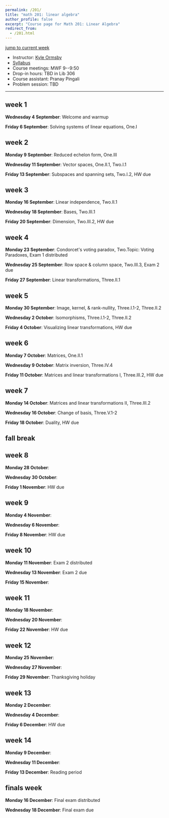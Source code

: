 ```yaml
---
permalink: /201/
title: "math 201: linear algebra"
author_profile: false
excerpt: "Course page for Math 201: Linear Algebra"
redirect_from: 
  - /201.html
---
```


[jump to current week](#week-1)  

  - Instructor: [Kyle Ormsby](kyleormsby.github.io)
  - [Syllabus](/files/201/201F02_syllabus.pdf)
  - Course meetings: MWF 9--9:50
  - Drop-in hours: TBD in Lib 306
  - Course assistant: Pranay Pingali
  - Problem session: TBD

---

## week 1

**Wednesday 4 September**: Welcome and warmup

**Friday 6 September**: Solving systems of linear equations, One.I

## week 2

**Monday 9 September**: Reduced echelon form, One.III

**Wednesday 11 September**: Vector spaces, One.II.1, Two.I.1

**Friday 13 September**: Subspaces and spanning sets, Two.I.2, HW due

## week 3

**Monday 16 September**: Linear independence, Two.II.1

**Wednesday 18 September**: Bases, Two.III.1

**Friday 20 September**: Dimension, Two.III.2, HW due

## week 4

**Monday 23 September**: Condorcet's voting paradox, Two.Topic: Voting Paradoxes, Exam 1 distributed

**Wednesday 25 September**: Row space & column space, Two.III.3, Exam 2 due

**Friday 27 September**: Linear transformations, Three.II.1

## week 5

**Monday 30 September**: Image, kernel, & rank-nullity, Three.I.1-2, Three.II.2

**Wednesday 2 October**: Isomorphisms, Three.I.1-2, Three.II.2

**Friday 4 October**: Visualizing linear transformations, HW due

## week 6

**Monday 7 October**: Matrices, One.II.1

**Wednesday 9 October**: Matrix inversion, Three.IV.4

**Friday 11 October**: Matrices and linear transformations I, Three.III.2, HW due

## week 7

**Monday 14 October**: Matrices and linear transformations II, Three.III.2

**Wednesday 16 October**: Change of basis, Three.V.1-2

**Friday 18 October**: Duality, HW due

## fall break

## week 8

**Monday 28 October**:

**Wednesday 30 October**:

**Friday 1 November**: HW due

## week 9

**Monday 4 November**:

**Wednesday 6 November**:

**Friday 8 November**: HW due

## week 10

**Monday 11 November**: Exam 2 distributed

**Wednesday 13 November**: Exam 2 due

**Friday 15 November**:

## week 11

**Monday 18 November**:

**Wednesday 20 November**:

**Friday 22 November**: HW due

## week 12

**Monday 25 November**:

**Wednesday 27 November**:

**Friday 29 November**: Thanksgiving holiday

## week 13

**Monday 2 December**:

**Wednesday 4 December**:

**Friday 6 December**: HW due

## week 14

**Monday 9 December**:

**Wednesday 11 December**:

**Friday 13 December**: Reading period

## finals week

**Monday 16 December**: Final exam distributed

**Wednesday 18 December**: Final exam due